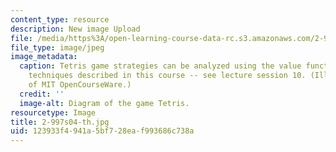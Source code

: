 ```yaml
---
content_type: resource
description: New image Upload
file: /media/https%3A/open-learning-course-data-rc.s3.amazonaws.com/2-997-decision-making-in-large-scale-systems-spring-2004/123933f4941a5bf728eaf993686c738a_2-997s04-th.jpg
file_type: image/jpeg
image_metadata:
  caption: Tetris game strategies can be analyzed using the value function approximation
    techniques described in this course -- see lecture session 10. (Illustration courtesy
    of MIT OpenCourseWare.)
  credit: ''
  image-alt: Diagram of the game Tetris.
resourcetype: Image
title: 2-997s04-th.jpg
uid: 123933f4-941a-5bf7-28ea-f993686c738a
---
```

